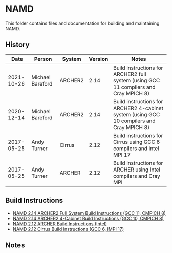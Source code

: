 NAMD
====

This folder contains files and documentation for building and maintaining NAMD.

History
-------

Date | Person | System | Version | Notes
---- | -------|--------|---------|------
2021-10-26 | Michael Bareford | ARCHER2 | 2.14 | Build instructions for ARCHER2 full system (using GCC 11 compilers and Cray MPICH 8)
2020-12-14 | Michael Bareford | ARCHER2 | 2.14 | Build instructions for ARCHER2 4-cabinet system (using GCC 10 compilers and Cray MPICH 8)
2017-05-25 | Andy Turner | Cirrus | 2.12 | Build instructions for Cirrus using GCC 6 compilers and Intel MPI 17
2017-05-25 | Andy Turner | ARCHER | 2.12 | Build instructions for ARCHER using Intel compilers and Cray MPI

Build Instructions
------------------

* [NAMD 2.14 ARCHER2 Full System Build Instructions (GCC 11, CMPICH 8)](build_namd_2.14_archer2_gcc11_cmpich8.md)
* [NAMD 2.14 ARCHER2 4-Cabinet Build Instructions (GCC 10, CMPICH 8)](build_namd_2.14_archer2_gcc10_cmpich8.md)
* [NAMD 2.12 ARCHER Build Instructions (Intel)](build_namd_2.12_archer.md)
* [NAMD 2.12 Cirrus Build Instructions (GCC 6, IMPI 17)](build_namd_2.12_gcc6_impi17.md)

Notes
-----

